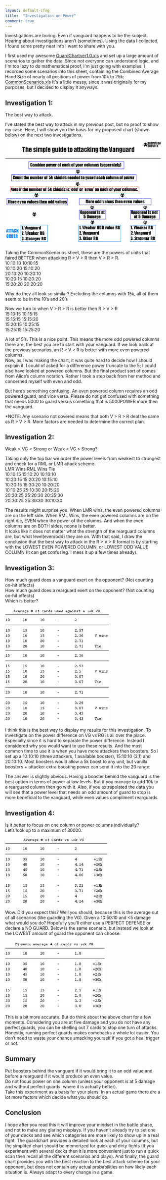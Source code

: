 ```yaml
---
layout: default-cfvg
title:  "Investigation on Power"
comment: true
---
```


<p>Investigations are boring. Even if vanguard happens to be the subject.<br />
Hearing about investigations aren&#8217;t (sometimes). Using the data I collected, I found some pretty neat info I want to share with you.</p>

I first used my awesome [GuardChartver1.0.xls](/cfvg/program/guardchartver1.xls) and set up a large amount of scenarios to gather the data. Since not everyone can understand logic, and I'm too lazy to do mathematical proof, I'm just going with examples. I recorded some scenarios into this sheet, containing the Combined Average Hand Size of nearly all positions of power from 10k to 25k: [CommonScenarios.xls](/cfvg/program/commonscenarios.xls) 
It's a little messy, since it was originally for my purposes, but I decided to display it anyways.

<!-- more -->
<h2>Investigation 1:</h2>
<p>The best way to attack.</p>
<p>I&#8217;ve stated the best way to attack in my previous post, but no proof to show my case. Here, I will show you the basis for my proposed chart (shown below) on the next two investigations.</p>

![The simple guide to attacking the Vanguard](/cfvg/image/simpleattack.png)

<p>Taking the CommonScenarios sheet, these are the powers of units that faired BETTER when attacking R &gt; V &gt; R then V &gt; R &gt; R.<br />
10:10:10   10:10:15<br />
10:10:20  15:10:20<br />
20:10:20  10:20:10<br />
10:20:15  10:20:20<br />
15:20:20  20:20:20</p>
<p>Why do they all look so similar? Excluding the columns with 15k, all of them seem to be in the 10&#8217;s and 20&#8217;s</p>
<p>Now we turn to when V &gt; R &gt; R is better then R &gt; V &gt; R<br />
15:10:15  10:15:15<br />
15:15:15  15:15:20<br />
15:20:15  10:25:15<br />
15:25:15  15:25:20</p>
<p>A lot of 5&#8217;s. This is a nice point. This means the more odd powered columns there are, the best you are to start with your vanguard. If we look back at the previous scenarios, an R &gt; V &gt; R is better with more even powered columns.<br />
Now, as I was making the chart, it was quite hard to decide how I should explain it. I could of asked for a difference power truncate to the 5; I could also have looked at powered columns. But the final product sort of comes from Alice&#8217;s column notation. Rather I took a step back from her method and concerned myself with even and odd.</p>
<p>But here&#8217;s something confusing. An even powered column requires an odd powered guard, and vice versa. Please do not get confused with something that needs 5000 to guard versus something that is 5000POWER more then the vanguard.</p>
<p>*NOTE: Any scenario not covered means that both V &gt; R &gt; R deal the same as R &gt; V &gt; R. More factors are needed to determine the correct plan.</p>
<h2>Investigation 2:</h2>
<p>Weak &gt; VG &gt; Strong or Weak &lt; VG &lt; Strong?</p>
<p>Taking only the top bar we order the power levels from weakest to strongest and check for a RML or LMR attack scheme.<br />
LMR Wins RML Wins Tie<br />
10:10:15 15:10:20 10:10:10<br />
10:20:15 15:20:20 10:15:10<br />
10:30:15 15:30:20 10:20:20<br />
10:10:25 25:10:30 20:15:20<br />
20:20:25 25:20:30 20:25:30<br />
20:30:25 25:30:30 30:10:30</p>
<p>The results might surprise you. When LMR wins, the even powered columns are on the left side. When RML Wins, the even powered columns are on the right die, EVEN when the power of the columns. And when the even columns are on BOTH sides, noone is better.<br />
It looks like it does not matter what the strength of the rearguard columns are, but what level(even/odd) they are on. With that said, I draw the conclusion that the best way to attack in the R &gt; V &gt; R format is by starting with the LOWEST EVEN POWERED COLUMN, or LOWEST ODD VALUE COLUMN (It can get confusing. I mess it up a few times already).</p>
<h2>Investigation 3:</h2>
<p>How much guard does a vanguard exert on the opponent? (Not counting on-hit effects)<br />
How much guard does a rearguard exert on the opponent? (Not counting on-hit effects)<br />
Which is better?</p>

![Average cards vs vanguard](/cfvg/image/vsvg1.jpg)

<p>I think this is the best way to display my results for this investigation. To investigate on the power difference on VG vs RG is all over the place. Especially since it is hard to separate the power difference. Instead I considered why you would want to use these results. And the most common time to use it is when you have more attackers then boosters. So I set up a 10:10:10 (three attackers, 1 available booster), 15:10:10 (2,1) and 20:10:10. Most boosters would allow a 5k boost to any unit, but vanilla boosters + attacker extra boosting power can send it into the 20 range.</p>
<p>The answer is slightly obvious. Having a booster behind the vanguard is the best option in terms of power at low levels. But if you manage to add 10k to a rearguard column then go with it. Also, if you extrapolated the data you will see that a power level that needs an odd amount of guard to stop is more beneficial to the vanguard, while even values compliment rearguards.</p>
<h2>Investigation 4:</h2>
<p>Is it better to focus on one column or power columns individually?<br />
Let&#8217;s look up to a maximum of 30000.</p>

![Average cards vs vanguard](/cfvg/image/vsvg2.jpg)

<p>Wow. Did you expect this? Well you should, because this is the average out of all scenarios (like guarding the VG). Given a 10:50:10 and &lt;5 damage what would you do? Hopefully you&#8217;ll either use a PERFECT DEFENSE or declare a NO GUARD. Below is the same scenario, but instead we look at the LOWEST amount of guard the opponent can choose:</p>

![Average cards vs vanguard](/cfvg/image/vsvg3.jpg)

<p>This is a bit more accurate. But do think about the above chart for a few moments. Considering you are at five damage and you do not have any perfect guards, you can be shelling out 7 cards to stop one turn of attacks. Honestly, running perfect guards makes comebacks a whole lot easier. You don&#8217;t need to waste your chance smacking yourself if you got a heal trigger or not.</p>
<h2>Summary</h2>
<p>Put boosters behind the vanguard if it would bring it to an odd value and before a rearguard if it would produce an even value.<br />
Do not focus power on one column (unless your opponent is at 5 damage and without perfect guards, where it is actually better).<br />
Take this experiment as a basis for your plans. In an actual game there are a lot more factors which decide what you should do.</p>
<h2>Conclusion</h2>
<p>I hope after you read this it will improve your mindset in the battle phase, and not to make any glaring misplays. If you haven&#8217;t already try to set one of your decks and see which catagories are more likely to show up in a real fight. The guardchart provides a detailed look at each of your columns, but the simplifed chart should be memorized for quick and dirty fights (If you experiment with several decks then it is more convenient just to run a quick scan then recall all the different scenarios and plays). And finally, the guard chart provides you with the best reaction to the best attack scheme for your opponent, but does not contain any actual probabilities on how likely each situation is. Always adapt to every change in a game.<i class="fa fa-stop"></i></p>
